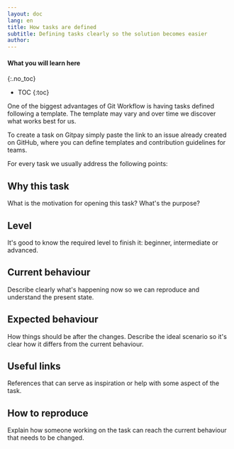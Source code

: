 ```yaml
---
layout: doc
lang: en
title: How tasks are defined
subtitle: Defining tasks clearly so the solution becomes easier
author:
---
```


#### What you will learn here
{:.no_toc}
* TOC
{:toc}

One of the biggest advantages of Git Workflow is having tasks defined following a template. The template may vary and over time we discover what works best for us.

To create a task on Gitpay simply paste the link to an issue already created on GitHub, where you can define templates and contribution guidelines for teams.

For every task we usually address the following points:

## Why this task

What is the motivation for opening this task? What's the purpose?

## Level

It's good to know the required level to finish it: beginner, intermediate or advanced.

## Current behaviour

Describe clearly what's happening now so we can reproduce and understand the present state.

## Expected behaviour

How things should be after the changes. Describe the ideal scenario so it's clear how it differs from the current behaviour.

## Useful links

References that can serve as inspiration or help with some aspect of the task.

## How to reproduce

Explain how someone working on the task can reach the current behaviour that needs to be changed.
